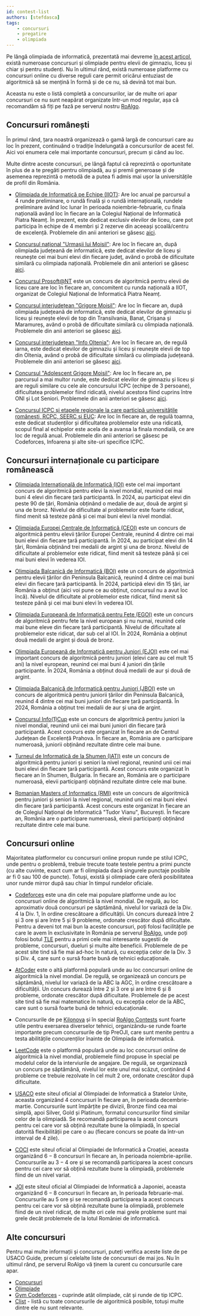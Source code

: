 ```yaml
---
id: contest-list
authors: [stefdasca]
tags:
    - concursuri
    - pregatire
    - olimpiada
---
```


Pe lângă olimpiada de informatică, prezentată mai devreme [în acest
articol](../olimpiada/olympiad-info.md), există numeroase
concursuri și olimpiade pentru elevii de gimnaziu, liceu și chiar și pentru
studenți. Nu în ultimul rând, există numeroase platforme cu concursuri online cu
diverse reguli care permit oricărui entuziast de algoritmică să se mențină în
formă și de ce nu, să devină tot mai bun.

Aceasta nu este o listă completă a concursurilor, iar de multe ori apar
concursuri ce nu sunt neapărat organizate într-un mod regular, așa că recomandăm
să fiți pe fază pe serverul nostru [RoAlgo](https://discord.gg/roalgo/).

## Concursuri românești

În primul rând, țara noastră organizează o gamă largă de concursuri care au loc
în prezent, continuând o tradiție îndelungată a concursurilor de acest fel. Aici
voi enumera cele mai importante concursuri, precum și când au loc.

Multe dintre aceste concursuri, pe lângă faptul că reprezintă o oportunitate în
plus de a te pregăti pentru olimpiadă, au și premii generoase și de asemenea
reprezintă o metodă de a putea fi admis mai ușor la universitățile de profil din
România.

- [Olimpiada de Informatică pe Echipe (IIOT)](http://cni.nt.edu.ro/ioit/): Are
  loc anual pe parcursul a 4 runde preliminare, o rundă finală și o rundă
  internațională, rundele preliminare având loc lunar în perioada
  noiembrie-februarie, cu finala națională având loc în fiecare an la Colegiul
  Național de Informatică Piatra Neamț. În prezent, este dedicat exclusiv
  elevilor de liceu, care pot participa în echipe de 4 membri și 2 rezerve
  din aceeași școală/centru de excelență. Problemele din anii anteriori se
  găsesc [aici](https://kilonova.ro/problem_lists/128).

- [Concursul național "Urmașii lui Moisil"](https://infosv.ro/urmasii2024/): Are
  loc în fiecare an, după olimpiada județeană de informatică, este dedicat
  elevilor de liceu și reunește cei mai buni elevi din fiecare județ, având o
  probă de dificultate similară cu olimpiada națională. Problemele din anii
  anteriori se găsesc [aici](https://kilonova.ro/problem_lists/1037).

- [Concursul
  Prosoft@NT](http://cni.nt.edu.ro/new/index.php/category/concurs-2024/) este un
  concurs de algoritmică pentru elevii de liceu care are loc în fiecare an,
  concomitent cu runda națională a IIOT, organizat de Colegiul Național de
  Informatică Piatra Neamț.

- [Concursul interjudețean "Grigore
  Moisil"](https://www.pbinfo.ro/articole/32950/grigore-moisil-2024): Are loc în
  fiecare an, după olimpiada județeană de informatică, este dedicat elevilor de
  gimnaziu și liceu și reunește elevii de top din Transilvania, Banat, Crișana
  și Maramureș, având o probă de dificultate similară cu olimpiada națională.
  Problemele din anii anteriori se găsesc
  [aici](https://kilonova.ro/problem_lists/1048).

- [Concursul interjudețean "Info
  Oltenia"](http://www.greceanu.ro/concursuri/InfoOltenia2024/index.html): Are
  loc în fiecare an, de regulă iarna, este dedicat elevilor de gimnaziu și liceu
  și reunește elevii de top din Oltenia, având o probă de dificultate similară
  cu olimpiada județeană. Problemele din anii anteriori se găsesc
  [aici](https://kilonova.ro/problem_lists/172).

- [Concursul "Adolescent Grigore Moisil"](https://agm-contest.com/): Are loc în
  fiecare an, pe parcursul a mai multor runde, este dedicat elevilor de gimnaziu
  și liceu și are reguli similare cu cele ale concursului ICPC (echipe de 3
  persoane), dificultatea problemelor fiind ridicată, nivelul acestora fiind
  cuprins între ONI și Lot Seniori. Problemele din anii anteriori se găsesc
  [aici](https://codeforces.com/gyms/page/2?searchByNameOrIdQuery=AGM&searchByProblem=false).

- [Concursul ICPC și etapele regionale la care participă universitățile
  românești, RCPC, SEERC și EUC](http://acm.ro/): Are loc în fiecare an, de
  regulă toamna, este dedicat studenților și dificultatea problemelor este una
  ridicată, scopul final al echipelor este acela de a avansa la finala mondială,
  ce are loc de regulă anual. Problemele din anii anteriori se găsesc pe
  Codeforces, Infoarena și alte site-uri specifice ICPC.

## Concursuri internaționale cu participare românească

- [Olimpiada Internațională de Informatică (IOI)](https://ioinformatics.org/)
  este cel mai important concurs de algoritmică pentru elevi la nivel mondial,
  reunind cei mai buni 4 elevi din fiecare țară participantă. În 2024, au
  participat elevi din peste 90 de țări, România obținând o medalie de aur,
  două de argint și una de bronz. Nivelul de dificultate al problemelor este
  foarte ridicat, fiind menit să testeze până și cei mai buni elevi la nivel
  mondial.

- [Olimpiada Europei Centrale de Informatică
  (CEOI)](https://ceoi2024.fi.muni.cz/) este un concurs de algoritmică pentru
  elevii țărilor Europei Centrale, reunind 4 dintre cei mai buni elevi din
  fiecare țară participantă. În 2024, au participat elevi din 14 țări, România
  obținând trei medalii de argint și una de bronz. Nivelul de dificultate al
  problemelor este ridicat, fiind menit să testeze până și cei mai buni elevi în
  vederea IOI.

- [Olimpiada Balcanică de Informatică (BOI)](https://boi2024.cs.org.mk/) este un
  concurs de algoritmică pentru elevii țărilor din Peninsula Balcanică, reunind
  4 dintre cei mai buni elevi din fiecare țară participantă. În 2024,
  participă elevi din 15 țări, iar România a obținut (aici voi pune ce au
  obținut, concursul nu a avut loc încă). Nivelul de dificultate al problemelor
  este ridicat, fiind menit să testeze până și cei mai buni elevi în vederea
  IOI.

- [Olimpiada Europeană de Informatică pentru Fete (EGOI)](https://egoi.org/)
  este un concurs de algoritmică pentru fete la nivel european și nu numai,
  reunind cele mai bune eleve din fiecare țară participantă. Nivelul de
  dificultate al problemelor este ridicat, dar sub cel al IOI. În 2024,
  România a obținut două medalii de argint și două de bronz.

- [Olimpiada Europeană de Informatică pentru Juniori
  (EJOI)](https://olympiads.jsoft.am/) este cel mai important concurs de
  algoritmică pentru juniori (elevi care au cel mult 15 ani) la nivel
  european, reunind cei mai buni 4 juniori din țările participante. În 2024,
  România a obținut două medalii de aur și două de argint.

- [Olimpiada Balcanică de Informatică pentru Juniori
  (JBOI)](https://jboi2023.cs.org.mk/) este un concurs de algoritmică pentru
  juniorii țărilor din Peninsula Balcanică, reunind 4 dintre cei mai buni
  juniori din fiecare țară participantă. În 2024, România a obținut trei
  medalii de aur și una de argint.

- [Concursul Info(1)Cup](https://www.info1cup.com/) este un concurs de
  algoritmică pentru juniori la nivel mondial, reunind unii cei mai buni juniori
  din fiecare țară participantă. Acest concurs este organizat în fiecare an de
  Centrul Județean de Excelență Prahova. În fiecare an, România are o
  participare numeroasă, juniorii obținând rezultate dintre cele mai bune.

- [Turneul de Informatică de la Shumen (IATI)](https://iati-shu.org/) este un
  concurs de algoritmică pentru juniori și seniori la nivel regional, reunind
  unii cei mai buni elevi din fiecare țară participantă. Acest concurs este
  organizat în fiecare an în Shumen, Bulgaria. În fiecare an, România are o
  participare numeroasă, elevii participanți obținând rezultate dintre cele mai
  bune.

- [Romanian Masters of Informatics (RMI)](https://rmi.lbi.ro/rmi_2023/) este un
  concurs de algoritmică pentru juniori și seniori la nivel regional, reunind
  unii cei mai buni elevi din fiecare țară participantă. Acest concurs este
  organizat în fiecare an de Colegiul Național de Informatică "Tudor Vianu",
  București. În fiecare an, România are o participare numeroasă, elevii
  participanți obținând rezultate dintre cele mai bune.

## Concursuri online

Majoritatea platformelor cu concursuri online propun runde pe stilul ICPC, unde
pentru o problemă, trebuie trecute toate testele pentru a primi puncte (cu alte
cuvinte, exact cum ar fi olimpiada dacă singurele punctaje posibile ar fi 0
sau 100 de puncte). Totuși, există și olimpiade care oferă posibilitatea unor
runde mirror după sau chiar în timpul rundelor oficiale.

- [Codeforces](https://codeforces.com/) este una din cele mai populare platforme
  unde au loc concursuri online de algoritmică la nivel mondial. De regulă, au
  loc aproximativ două concursuri pe săptămână, nivelul lor variază de la Div. 4
  la Div. 1, în ordine crescătoare a dificultății. Un concurs durează între 2
  și 3 ore și are între 5 și 9 probleme, ordonate crescător după
  dificultate. Pentru a deveni tot mai bun la aceste concursuri, poți folosi
  facilitățile pe care le avem în exclusivitate în România pe serverul
  [RoAlgo](https://discord.gg/roalgo/), unde poți folosi botul
  [TLE](https://codeforces.com/blog/entry/68927) pentru a primi cele mai
  interesante sugestii de probleme, concursuri, dueluri și multe alte beneficii.
  Problemele de pe acest site tind să fie mai ad-hoc în natură, cu excepția
  celor de la Div. 3 și Div. 4, care sunt o sursă foarte bună de tehnici
  educaționale.

- [AtCoder](https://atcoder.jp/) este o altă platformă populară unde au loc
  concursuri online de algoritmică la nivel mondial. De regulă, se organizează
  un concurs pe săptămână, nivelul lor variază de la ABC la AGC, în ordine
  crescătoare a dificultății. Un concurs durează între 2 și 3 ore și are
  între 6 și 8 probleme, ordonate crescător după dificultate. Problemele de
  pe acest site tind să fie mai matematice în natură, cu excepția celor de la
  ABC, care sunt o sursă foarte bună de tehnici educaționale.

- Concursurile de pe [Kilonova](https://kilonova.ro/) și în special [RoAlgo
  Contests](https://kilonova.ro/problem_lists/464) sunt foarte utile pentru
  exersarea diverselor tehnici, organizându-se runde foarte importante precum
  concursurile de tip PreOJI, care sunt menite pentru a testa abilitățile
  concurenților înainte de Olimpiada de informatică.

- [LeetCode](https://leetcode.com/) este o platformă populară unde au loc
  concursuri online de algoritmică la nivel mondial, problemele fiind propuse în
  special pe modelul celor de la interviurile de angajare. De regulă, se
  organizează un concurs pe săptămână, nivelul lor este unul mai scăzut,
  conținând 4 probleme ce trebuie rezolvate în cel mult 2 ore, ordonate
  crescător după dificultate.

- [USACO](https://usaco.org/) este siteul oficial al Olimpiadei de Informatică a
  Statelor Unite, aceasta organizând 4 concursuri în fiecare an, în perioada
  decembrie-martie. Concursurile sunt împărțite pe divizii, Bronze fiind cea mai
  simplă, apoi Silver, Gold și Platinum, formatul concursurilor fiind similar
  celor de la olimpiadă. Se recomandă participarea la acest concurs pentru cei
  care vor să obțină rezultate bune la olimpiadă, în special datorită
  flexibilității pe care o au (fiecare concurs se poate da într-un interval de
  4 zile).

- [COCI](https://hsin.hr/coci/) este siteul oficial al Olimpiadei de Informatică
  a Croației, aceasta organizând $6-8$ concursuri în fiecare an, în perioada
  noiembrie-aprilie. Concursurile au $3-4$ ore și se recomandă participarea la
  acest concurs pentru cei care vor să obțină rezultate bune la olimpiadă,
  problemele fiind de un nivel variat.

- [JOI](https://contests.ioi-jp.org/) este siteul oficial al Olimpiadei de
  Informatică a Japoniei, aceasta organizând $6-8$ concursuri în fiecare an, în
  perioada februarie-mai. Concursurile au 5 ore și se recomandă participarea
  la acest concurs pentru cei care vor să obțină rezultate bune la olimpiadă,
  problemele fiind de un nivel ridicat, de multe ori cele mai grele probleme
  sunt mai grele decât problemele de la lotul României de informatică.

## Alte concursuri

Pentru mai multe informații și concursuri, puteți verifica aceste liste de pe
USACO Guide, precum și celelalte liste de concursuri de mai jos. Nu în ultimul
rând, pe serverul RoAlgo vă ținem la curent cu concursurile care apar.

- [Concursuri](https://usaco.guide/general/contests?lang=cpp)
- [Olimpiade](https://usaco.guide/general/olympiads)
- [Gym Codeforces](https://codeforces.com/gyms) - cuprinde atât olimpiade, cât
  și runde de tip ICPC.
- [Clist](https://clist.by/) - listă cu toate concursurile de algoritmică
  posibile, totuși multe dintre ele nu sunt relevante.
